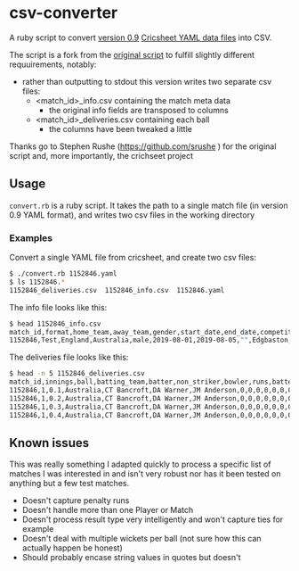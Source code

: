 # csv-converter

A ruby script to convert [version 0.9](https://cricsheet.org/format/) [Cricsheet YAML data files](https://cricsheet.org/downloads/) into CSV. 

The script is a fork from the [original script](https://github.com/cricsheet/csv-converter) to fulfill slightly different requuirements, notably:

* rather than outputting to stdout this version writes two separate csv files:
  * <match_id>_info.csv containing the match meta data
    * the original info fields are transposed to columns
  * <match_id>_deliveries.csv containing each ball
    * the columns have been tweaked a little

Thanks go to Stephen Rushe (https://github.com/srushe
) for the original script and, more importantly, the crichseet project 

## Usage

`convert.rb` is a ruby script. It takes the path to a single match file (in version 0.9 YAML format), and writes two csv files in the working directory

### Examples

Convert a single YAML file from cricsheet, and create two csv files:

```bash
$ ./convert.rb 1152846.yaml
$ ls 1152846.*
1152846_deliveries.csv  1152846_info.csv  1152846.yaml
```

The info file looks like this:

```bash
$ head 1152846_info.csv
match_id,format,home_team,away_team,gender,start_date,end_date,competition,venue,city,neutral_venue,toss_winner,toss_decision,player_of_match,umpire 1,umpire 2,result,margin_type,winner,margin
1152846,Test,England,Australia,male,2019-08-01,2019-08-05,"",Edgbaston,Birmingham,False,Australia,bat,SPD Smith,Aleem Dar,JS Wilson,won,"",Australia,251
```
The deliveries file looks like this:

```bash
$ head -n 5 1152846_deliveries.csv
match_id,innings,ball,batting_team,batter,non_striker,bowler,runs,batter_runs,4s,6s,noballs,wides,byes,legbyes,bowler_runs,wickets,bowler_wickets,how_out,batter_out
1152846,1,0.1,Australia,CT Bancroft,DA Warner,JM Anderson,0,0,0,0,0,0,0,0,0,,,"",""
1152846,1,0.2,Australia,CT Bancroft,DA Warner,JM Anderson,0,0,0,0,0,0,0,0,0,,,"",""
1152846,1,0.3,Australia,CT Bancroft,DA Warner,JM Anderson,0,0,0,0,0,0,0,0,0,,,"",""
1152846,1,0.4,Australia,CT Bancroft,DA Warner,JM Anderson,0,0,0,0,0,0,0,0,0,,,"",""
```

## Known issues

This was really something I adapted quickly to process a specific list of matches I was interested in and isn't very robust nor has it been tested on anything but a few test matches.

* Doesn't capture penalty runs
* Doesn't handle more than one Player or Match
* Doesn't process result type very intelligently and won't capture ties for example
* Doesn't deal with multiple wickets per ball (not sure how this can actually happen be honest)
* Should probably encase string values in quotes but doesn't

